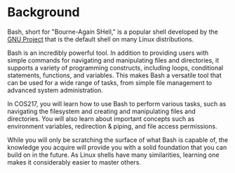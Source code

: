 # Background

Bash, short for "Bourne-Again SHell," is a popular shell developed by the [GNU Project](https://en.wikipedia.org/wiki/GNU\_Project) that is the default shell on many Linux distributions.&#x20;

Bash is an incredibly powerful tool. In addition to providing users with simple commands for navigating and manipulating files and directories, it supports a variety of programming constructs, including loops, conditional statements, functions, and variables. This makes Bash a versatile tool that can be used for a wide range of tasks, from simple file management to advanced system administration.&#x20;

In COS217, you will learn how to use Bash to perform various tasks, such as navigating the filesystem and creating and manipulating files and directories. You will also learn about important concepts such as environment variables, redirection & piping, and file access permissions.&#x20;

While you will only be scratching the surface of what Bash is capable of, the knowledge you acquire will provide you with a solid foundation that you can build on in the future. As Linux shells have many similarities, learning one makes it considerably easier to master others.
